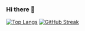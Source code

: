 ### Hi there 👋

<!--
**blackparadise0407/blackparadise0407** is a ✨ _special_ ✨ repository because its `README.md` (this file) appears on your GitHub profile.

Here are some ideas to get you started:

- 🔭 I’m currently working on ...
- 🌱 I’m currently learning ...
- 👯 I’m looking to collaborate on ...
- 🤔 I’m looking for help with ...
- 💬 Ask me about ...
- 📫 How to reach me: ...
- 😄 Pronouns: ...
- ⚡ Fun fact: ...
-->
[![Top Langs](https://github-readme-stats.vercel.app/api/top-langs/?username=blackparadise0407)](https://github.com/anuraghazra/github-readme-stats)
[![GitHub Streak](http://github-readme-streak-stats.herokuapp.com?user=blackparadise0407&theme=dark&date_format=M%20j%5B%2C%20Y%5D)](https://git.io/streak-stats)
